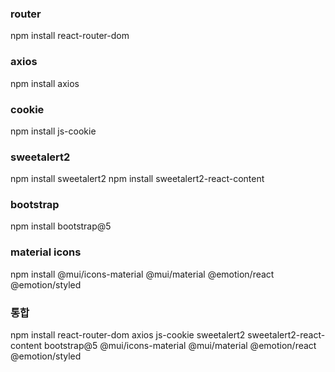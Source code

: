 ### router
npm install react-router-dom

### axios
npm install axios

### cookie
npm install js-cookie

### sweetalert2
npm install sweetalert2
npm install sweetalert2-react-content

### bootstrap
npm install bootstrap@5

### material icons
npm install @mui/icons-material @mui/material @emotion/react @emotion/styled

### 통합
npm install react-router-dom axios js-cookie sweetalert2 sweetalert2-react-content bootstrap@5 @mui/icons-material @mui/material @emotion/react @emotion/styled